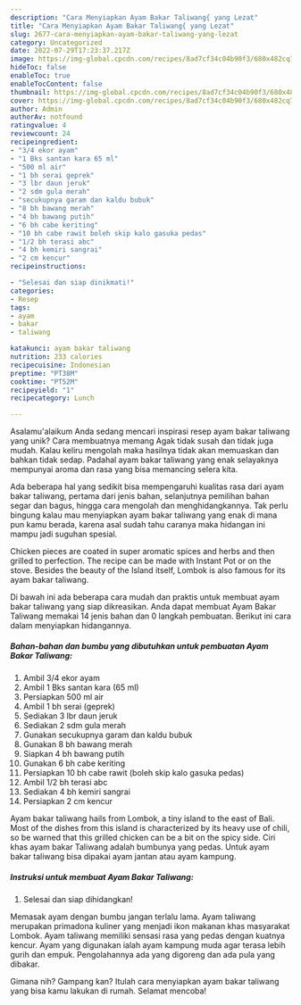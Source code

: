 ```yaml
---
description: "Cara Menyiapkan Ayam Bakar Taliwang{ yang Lezat"
title: "Cara Menyiapkan Ayam Bakar Taliwang{ yang Lezat"
slug: 2677-cara-menyiapkan-ayam-bakar-taliwang-yang-lezat
category: Uncategorized
date: 2022-07-29T17:23:37.217Z
image: https://img-global.cpcdn.com/recipes/8ad7cf34c04b90f3/680x482cq70/ayam-bakar-taliwang-foto-resep-utama.jpg
hideToc: false
enableToc: true
enableTocContent: false
thumbnail: https://img-global.cpcdn.com/recipes/8ad7cf34c04b90f3/680x482cq70/ayam-bakar-taliwang-foto-resep-utama.jpg
cover: https://img-global.cpcdn.com/recipes/8ad7cf34c04b90f3/680x482cq70/ayam-bakar-taliwang-foto-resep-utama.jpg
author: Admin
authorAv: notfound
ratingvalue: 4
reviewcount: 24
recipeingredient:
- "3/4 ekor ayam"
- "1 Bks santan kara 65 ml"
- "500 ml air"
- "1 bh serai geprek"
- "3 lbr daun jeruk"
- "2 sdm gula merah"
- "secukupnya garam dan kaldu bubuk"
- "8 bh bawang merah"
- "4 bh bawang putih"
- "6 bh cabe keriting"
- "10 bh cabe rawit boleh skip kalo gasuka pedas"
- "1/2 bh terasi abc"
- "4 bh kemiri sangrai"
- "2 cm kencur"
recipeinstructions:

- "Selesai dan siap dinikmati!"
categories:
- Resep
tags:
- ayam
- bakar
- taliwang

katakunci: ayam bakar taliwang 
nutrition: 233 calories
recipecuisine: Indonesian
preptime: "PT38M"
cooktime: "PT52M"
recipeyield: "1"
recipecategory: Lunch

---
```



Asalamu'alaikum Anda sedang mencari inspirasi resep ayam bakar taliwang yang unik? Cara membuatnya memang Agak tidak susah dan tidak juga mudah. Kalau keliru mengolah maka hasilnya tidak akan memuaskan dan bahkan tidak sedap. Padahal ayam bakar taliwang yang enak selayaknya mempunyai aroma dan rasa yang bisa memancing selera kita.


Ada beberapa hal yang sedikit bisa mempengaruhi kualitas rasa dari ayam bakar taliwang, pertama dari jenis bahan, selanjutnya pemilihan bahan segar dan bagus, hingga cara mengolah dan menghidangkannya. Tak perlu bingung kalau mau menyiapkan ayam bakar taliwang yang enak di mana pun kamu berada, karena asal sudah tahu caranya maka hidangan ini mampu jadi suguhan spesial.

Chicken pieces are coated in super aromatic spices and herbs and then grilled to perfection. The recipe can be made with Instant Pot or on the stove. Besides the beauty of the Island itself, Lombok is also famous for its ayam bakar taliwang.


Di bawah ini ada beberapa cara mudah dan praktis untuk membuat ayam bakar taliwang yang siap dikreasikan. Anda dapat membuat Ayam Bakar Taliwang memakai 14 jenis bahan dan 0 langkah pembuatan. Berikut ini cara dalam menyiapkan hidangannya.

<!--inarticleads1-->

##### Bahan-bahan dan bumbu yang dibutuhkan untuk pembuatan Ayam Bakar Taliwang:

1. Ambil 3/4 ekor ayam
1. Ambil 1 Bks santan kara (65 ml)
1. Persiapkan 500 ml air
1. Ambil 1 bh serai (geprek)
1. Sediakan 3 lbr daun jeruk
1. Sediakan 2 sdm gula merah
1. Gunakan secukupnya garam dan kaldu bubuk
1. Gunakan 8 bh bawang merah
1. Siapkan 4 bh bawang putih
1. Gunakan 6 bh cabe keriting
1. Persiapkan 10 bh cabe rawit (boleh skip kalo gasuka pedas)
1. Ambil 1/2 bh terasi abc
1. Sediakan 4 bh kemiri sangrai
1. Persiapkan 2 cm kencur


Ayam bakar taliwang hails from Lombok, a tiny island to the east of Bali. Most of the dishes from this island is characterized by its heavy use of chili, so be warned that this grilled chicken can be a bit on the spicy side. Ciri khas ayam bakar Taliwang adalah bumbunya yang pedas. Untuk ayam bakar taliwang bisa dipakai ayam jantan atau ayam kampung. 

<!--inarticleads2-->

##### Instruksi untuk membuat Ayam Bakar Taliwang:


1. Selesai dan siap dihidangkan!

Memasak ayam dengan bumbu jangan terlalu lama. Ayam taliwang merupakan primadona kuliner yang menjadi ikon makanan khas masyarakat Lombok. Ayam taliwang memiliki sensasi rasa yang pedas dengan kuatnya kencur. Ayam yang digunakan ialah ayam kampung muda agar terasa lebih gurih dan empuk. Pengolahannya ada yang digoreng dan ada pula yang dibakar. 

Gimana nih? Gampang kan? Itulah cara menyiapkan ayam bakar taliwang yang bisa kamu lakukan di rumah. Selamat mencoba!
